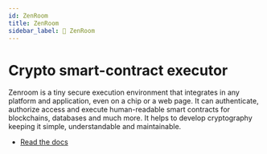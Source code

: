 ```yaml
---
id: ZenRoom
title: ZenRoom
sidebar_label: 🧩 ZenRoom
---
```


# Crypto smart-contract executor

Zenroom is a tiny secure execution environment that integrates in any platform and application, even on a chip or a web page. It can authenticate, authorize access and execute human-readable smart contracts for blockchains, databases and much more. It helps to develop cryptography keeping it simple, understandable and maintainable.

- [Read the docs](https://dev.zenroom.org/)
